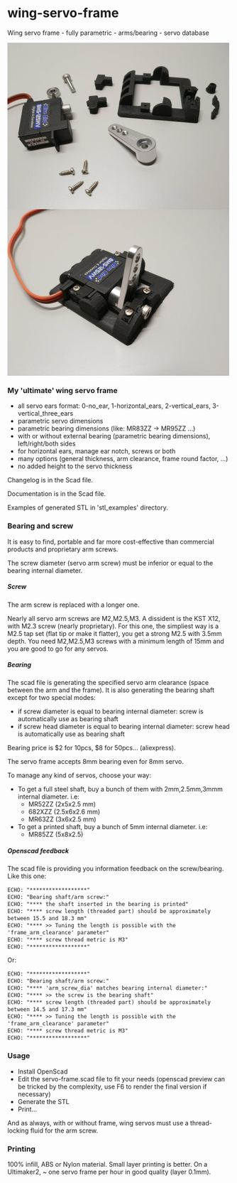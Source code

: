 # wing-servo-frame

Wing servo frame - fully parametric - arms/bearing - servo database

<img src="https://github.com/guillaumef/wing-servo-frame/blob/master/assembly/p01-assembly.jpg" width="500" alt="wing servo frame" align="center" />

<img src="https://github.com/guillaumef/wing-servo-frame/blob/master/assembly/p06-assembly.jpg" width="500" alt="wing servo frame" align="center" />

### My 'ultimate' wing servo frame

- all servo ears format: 0-no_ear, 1-horizontal_ears, 2-vertical_ears, 3-vertical_three_ears
- parametric servo dimensions
- parametric bearing dimensions (like: MR83ZZ -> MR95ZZ ...)
- with or without external bearing (parametric bearing dimensions), left/right/both sides
- for horizontal ears, manage ear notch, screws or both
- many options (general thickness, arm clearance, frame round factor, ...)
- no added height to the servo thickness

Changelog is in the Scad file.

Documentation is in the Scad file.

Examples of generated STL in 'stl_examples' directory.

### Bearing and screw

It is easy to find, portable and far more cost-effective than commercial products and
proprietary arm screws.

The screw diameter (servo arm screw) must be inferior or equal to the bearing internal diameter.

##### Screw

The arm screw is replaced with a longer one.

Nearly all servo arm screws are M2,M2.5,M3.
A dissident is the KST X12, with M2.3 screw (nearly proprietary).
For this one, the simpliest way is a M2.5 tap set (flat tip or make it flatter), you get a strong M2.5 with 3.5mm depth.
You need M2,M2.5,M3 screws with a minimum length of 15mm and you are good to go for any servos.

##### Bearing

The scad file is generating the specified servo arm clearance (space between the
arm and the frame).
It is also generating the bearing shaft except for two special modes:
- if screw diameter is equal to bearing internal diameter: screw is automatically use as bearing shaft
- if screw head diameter is equal to bearing internal diameter: screw head is automatically use as bearing shaft

Bearing price is $2 for 10pcs, $8 for 50pcs... (aliexpress).

The servo frame accepts 8mm bearing even for 8mm servo.

To manage any kind of servos, choose your way:
- To get a full steel shaft, buy a bunch of them with 2mm,2.5mm,3mmm internal diameter. i.e:
  - MR52ZZ (2x5x2.5 mm)
  - 682XZZ (2.5x6x2.6 mm)
  - MR63ZZ (3x6x2.5 mm)
- To get a printed shaft, buy a bunch of 5mm internal diameter. i.e:
  - MR85ZZ (5x8x2.5)

##### Openscad feedback

The scad file is providing you information feedback on the screw/bearing.
Like this one:
```
ECHO: "******************"
ECHO: "Bearing shaft/arm screw:"
ECHO: "**** the shaft inserted in the bearing is printed"
ECHO: "**** screw length (threaded part) should be approximately between 15.5 and 18.3 mm"
ECHO: "**** >> Tuning the length is possible with the 'frame_arm_clearance' parameter"
ECHO: "**** screw thread metric is M3"
ECHO: "******************"
```
Or:
```
ECHO: "******************"
ECHO: "Bearing shaft/arm screw:"
ECHO: "**** 'arm_screw_dia' matches bearing internal diameter:"
ECHO: "**** >> the screw is the bearing shaft"
ECHO: "**** screw length (threaded part) should be approximately between 14.5 and 17.3 mm"
ECHO: "**** >> Tuning the length is possible with the 'frame_arm_clearance' parameter"
ECHO: "**** screw thread metric is M3"
ECHO: "******************"
```

### Usage

- Install OpenScad
- Edit the servo-frame.scad file to fit your needs (openscad preview can be tricked by the complexity, use F6 to render the final version if necessary)
- Generate the STL
- Print...

And as always, with or without frame, wing servos must use a thread-locking fluid for the arm screw.

### Printing

100% infill, ABS or Nylon material. Small layer printing is better.
On a Ultimaker2, ~ one servo frame per hour in good quality (layer 0.1mm).

